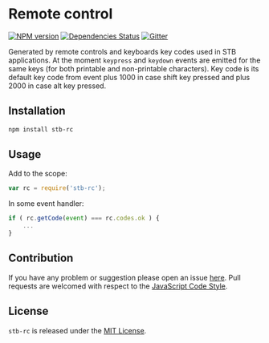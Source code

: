 Remote control
==============

[![NPM version](https://img.shields.io/npm/v/stb-rc.svg?style=flat-square)](https://www.npmjs.com/package/stb-rc)
[![Dependencies Status](https://img.shields.io/david/stbsdk/rc.svg?style=flat-square)](https://david-dm.org/stbsdk/rc)
[![Gitter](https://img.shields.io/badge/gitter-join%20chat-blue.svg?style=flat-square)](https://gitter.im/DarkPark/stbsdk)


Generated by remote controls and keyboards key codes used in STB applications.
At the moment `keypress` and `keydown` events are emitted for the same keys (for both printable and non-printable characters).
Key code is its default key code from event plus 1000 in case shift key pressed and plus 2000 in case alt key pressed.


## Installation ##

```bash
npm install stb-rc
```


## Usage ##

Add to the scope:

```js
var rc = require('stb-rc');
```

In some event handler:
```js
if ( rc.getCode(event) === rc.codes.ok ) {
    ...
}
```


## Contribution ##

If you have any problem or suggestion please open an issue [here](https://github.com/stbsdk/rc/issues).
Pull requests are welcomed with respect to the [JavaScript Code Style](https://github.com/DarkPark/jscs).


## License ##

`stb-rc` is released under the [MIT License](license.md).

